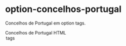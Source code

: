 # option-concelhos-portugal
Concelhos de Portugal em option tags.

Concelhos de Portugal HTML <option> tags

